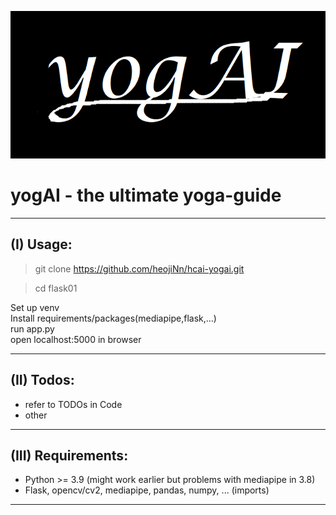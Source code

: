 
![alt text](flask01/static/img/logo.jpg)
# yogAI - the ultimate yoga-guide



------
## (I) Usage:

> git clone https://github.com/heojiNn/hcai-yogai.git

> cd flask01

Set up venv  
Install requirements/packages(mediapipe,flask,...)   
run app.py  
open localhost:5000 in browser  



------
## (II) Todos:


+ refer to TODOs in Code
+ other


------
## (III) Requirements:
* Python >= 3.9 (might work earlier but problems with mediapipe in 3.8)
* Flask, opencv/cv2, mediapipe, pandas, numpy, ... (imports)


-------
